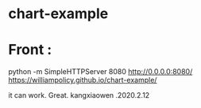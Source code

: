 

# chart-example
# Front :
python -m SimpleHTTPServer 8080
http://0.0.0.0:8080/
https://williampolicy.github.io/chart-example/

it can work. Great. 
kangxiaowen .2020.2.12